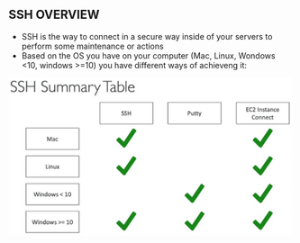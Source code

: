 ## SSH OVERVIEW

- SSH is the way to connect in a secure way inside of your servers to perform some maintenance or actions
- Based on the OS you have on your computer (Mac, Linux, Wondows <10, windows >=10) you have different ways of achieveng it:

<p align="center">
  <img src="/Journey/10204/ssh.PNG" width="510" height="280"></p>
